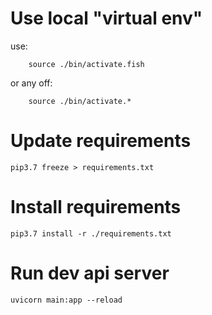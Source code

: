 # Use local "virtual env"

use:

```
    source ./bin/activate.fish
```

or any off:

```
    source ./bin/activate.*
```

# Update requirements

```
pip3.7 freeze > requirements.txt
```

# Install requirements

```
pip3.7 install -r ./requirements.txt
```

# Run dev api server

```
uvicorn main:app --reload
```
